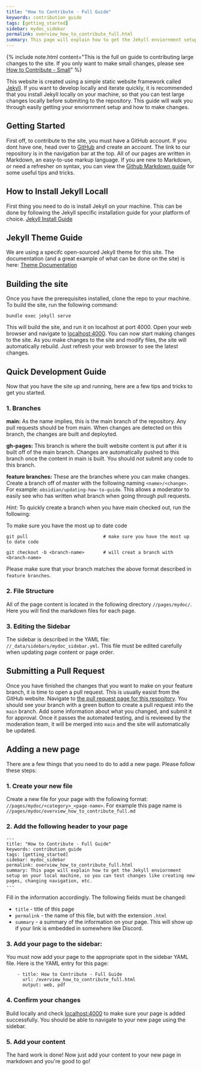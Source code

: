 ```yaml
---
title: "How to Contribute - Full Guide"
keywords: contribution guide
tags: [getting_started]
sidebar: mydoc_sidebar
permalink: overview_how_to_contribute_full.html
summary: This page will explain how to get the Jekyll enviornment setup on your local machine, so you can test changes like creating new pages, changing navigation, etc.
---
```


{% include note.html content="This is the full on guide to contributing large changes to the site. If you only want to make small changes, please see <a href='https://resources.keycult.com/overview_how_to_contribute_small.html'>How to Contribute - Small</a>" %}

This website is created using a simple static website framework called [Jekyll](https://jekyllrb.com/). If you want to develop locally and iterate quickly, it is recommended that you install Jekyll locally on your machine, so that you can test large changes locally before submiting to the repository. This guide will walk you through easily getting your enviornment setup and how to make changes.

## Getting Started

First off, to contribute to the site, you must have a GitHub account. If you dont have one, head over to [GitHub](https://github.com) and create an account. The link to our repository is in the navigation bar at the top. All of our pages are written in Markdown, an easy-to-use markup language. If you are new to Markdown, or need a refresher on syntax, you can view the [Github Markdown guide](https://docs.github.com/en/github/writing-on-github/basic-writing-and-formatting-syntax) for some useful tips and tricks.

## How to Install Jekyll Locall

First thing you need to do is install Jekyll on your machine. This can be done by following the Jekyll specific installation guide for your platform of choice. [Jekyll Install Guide](https://jekyllrb.com/docs/installation/)

## Jekyll Theme Guide

We are using a specifc open-sourced Jekyll theme for this site. The documentation (and a great example of what can be done on the site) is here: [Theme Documentation](https://idratherbewriting.com/documentation-theme-jekyll/index.html)

## Building the site

Once you have the prerequisites installed, clone the repo to your machine. To build the site, run the following command:
```
bundle exec jekyll serve
```
This will build the site, and run it on localhost at port 4000. Open your web browser and navigate to [localhost:4000](http://localhost:4000/). You can now start making changes to the site. As you make changes to the site and modify files, the site will automatically rebuild. Just refresh your web browser to see the latest changes. 

## Quick Development Guide

Now that you have the site up and running, here are a few tips and tricks to get you started.

### 1. Branches

**main:** As the name implies, this is the main branch of the repository. Any pull requests should be from main. When changes are detected on this branch, the changes are built and deployted.

**gh-pages:** This branch is where the built website content is put after it is built off of the main branch. Changes are automatically pushed to this branch once the content in main is built. You should _not_ submit any code to this branch.

**feature branches:** These are the branches where you can make changes. Create a branch off of master with the following naming `<name>/<change>`. For example: `obsidian/updating-how-to-guide`. This allows a moderator to easily see who has written what branch when going through pull requests.

_Hint:_ To quickly create a branch when you have main checked out, run the following:

To make sure you have the most up to date code
```
git pull                            # make sure you have the most up to date code
```
```
git checkout -b <branch-name>       # will creat a branch with <branch-name>
```
Please make sure that your branch matches the above format described in `feature branches`.

### 2. File Structure

All of the page content is located in the following directory `//pages/mydoc/`. Here you will find the markdown files for each page.

### 3. Editing the Sidebar

The sidebar is described in the YAML file: `//_data/sidebars/mydoc_sidebar.yml`. This file must be edited carefully when updating page content or page order.

## Submitting a Pull Request

Once you have finished the changes that you want to make on your feature branch, it is time to open a pull request. This is usually easist from the GitHub website. Navigate to [the pull request page for this respoitory](https://github.com/keycult/keycult-resources/pulls). You should see your branch with a green button to create a pull request into the `main` branch. Add some information about what you changed, and submit it for approval. Once it passes the automated testing, and is reviewed by the moderation team, it will be merged into `main` and the site will automatically be updated.

## Adding a new page

There are a few things that you need to do to add a new page. Please follow these steps:

### 1. Create your new file

Create a new file for your page with the following format: `//pages/mydoc/<category>_<page-name>`. For example this page name is `//pages/mydoc/overview_how_to_contribute_full.md`

### 2. Add the following header to your page

```
---
title: "How to Contribute - Full Guide"
keywords: contribution guide
tags: [getting_started]
sidebar: mydoc_sidebar
permalink: overview_how_to_contribute_full.html
summary: This page will explain how to get the Jekyll enviornment setup on your local machine, so you can test changes like creating new pages, changing navigation, etc.
---
```
Fill in the information accordingly. The following fields must be changed:
* `title` - title of this page
* `permalink` - the name of this file, but with the extension `.html`
* `summary` - a summary of the information on your page. This will show up if your link is embedded in somewhere like Discord.

### 3. Add your page to the sidebar:

You must now add your page to the appropriate spot in the sidebar YAML file. Here is the YAML entry for this page:
```
    - title: How to Contribute - Full Guide
      url: /overview_how_to_contribute_full.html
      output: web, pdf
```

### 4. Confirm your changes

Build locally and check [localhost:4000](http://localhost:4000/) to make sure your page is added successfully. You should be able to navigate to your new page using the sidebar.

### 5. Add your content

The hard work is done! Now just add your content to your new page in markdown and you're good to go!